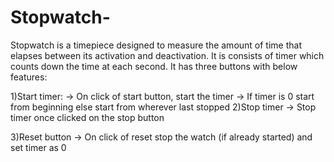 # Stopwatch-
Stopwatch is a timepiece designed to measure the amount of time that elapses between its activation and deactivation.
It is consists of timer which counts down the time at each second.
It has three buttons with below features:

1)Start timer: 
  -> On click of start button, start the timer
  -> If timer is 0 start from beginning else start from wherever last stopped
2)Stop timer
  -> Stop timer once clicked on the stop button

3)Reset button
  -> On click of reset stop the watch (if already started) and set timer as 0

